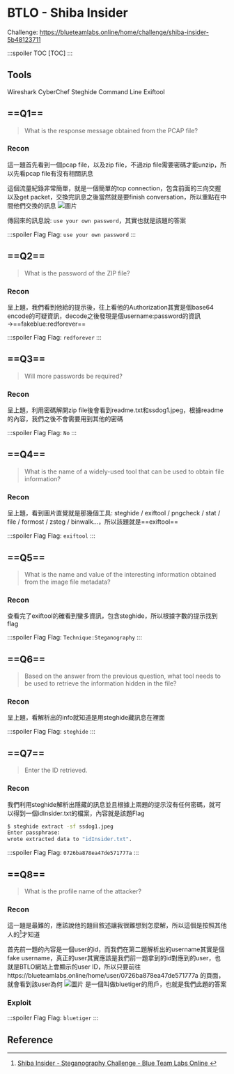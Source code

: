 # BTLO - Shiba Insider
Challenge: https://blueteamlabs.online/home/challenge/shiba-insider-5b48123711

:::spoiler TOC
[TOC]
:::

## Tools
Wireshark
CyberChef
Steghide
Command Line
Exiftool 

## ==Q1==
> What is the response message obtained from the PCAP file?
### Recon
這一題首先看到一個pcap file，以及zip file，不過zip file需要密碼才能unzip，所以先看pcap file有沒有相關訊息

這個流量紀錄非常簡單，就是一個簡單的tcp connection，包含前面的三向交握以及get packet，交換完訊息之後當然就是要finish conversation，所以重點在中間他們交換的訊息
![圖片](https://hackmd.io/_uploads/S1rZCIpPT.png)

傳回來的訊息說: `use your own password`，其實也就是該題的答案

:::spoiler Flag
Flag: `use your own password`
:::
## ==Q2==
> What is the password of the ZIP file?
### Recon
呈上題，我們看到他給的提示後，往上看他的Authorization其實是個base64 encode的可疑資訊，decode之後發現是個username:password的資訊→==fakeblue:redforever==

:::spoiler Flag
Flag: `redforever`
:::
## ==Q3==
> Will more passwords be required?
### Recon
呈上題，利用密碼解開zip file後會看到readme.txt和ssdog1.jpeg，根據readme的內容，我們之後不會需要用到其他的密碼

:::spoiler Flag
Flag: `No`
:::
## ==Q4==
> What is the name of a widely-used tool that can be used to obtain file information?
### Recon
呈上題，看到圖片直覺就是那幾個工具: steghide / exiftool / pngcheck / stat / file / formost / zsteg / binwalk...，所以該題就是==exiftool==

:::spoiler Flag
Flag: `exiftool`
:::
## ==Q5==
> What is the name and value of the interesting information obtained from the image file metadata?
### Recon
查看完了exiftool的確看到蠻多資訊，包含steghide，所以根據字數的提示找到flag

:::spoiler Flag
Flag: `Technique:Steganography`
:::
## ==Q6==
> Based on the answer from the previous question, what tool needs to be used to retrieve the information hidden in the file?
### Recon
呈上題，看解析出的info就知道是用steghide藏訊息在裡面

:::spoiler Flag
Flag: `steghide`
:::
## ==Q7==
> Enter the ID retrieved.
### Recon
我們利用steghide解析出隱藏的訊息並且根據上兩題的提示沒有任何密碼，就可以得到一個idInsider.txt的檔案，內容就是該題Flag
```bash
$ steghide extract -sf ssdog1.jpeg
Enter passphrase:
wrote extracted data to "idInsider.txt".
```

:::spoiler Flag
Flag: `0726ba878ea47de571777a`
:::
## ==Q8==
> What is the profile name of the attacker?
### Recon
這一題是最難的，應該說他的題目敘述讓我很難想到怎麼解，所以這個是按照其他人的[^wp]才知道

首先前一題的內容是一個user的id，而我們在第二題解析出的username其實是個fake username，真正的user其實應該是我們前一題拿到的id對應到的user，也就是BTLO網站上會顯示的user ID，所以只要前往https://blueteamlabs.online/home/user/0726ba878ea47de571777a 的頁面，就會看到該user為何
![圖片](https://hackmd.io/_uploads/BykebvTva.png)
是一個叫做bluetiger的用戶，也就是我們此題的答案
### Exploit
:::spoiler Flag
Flag: `bluetiger`
:::
## Reference
[^wp]:[ Shiba Insider - Steganography Challenge - Blue Team Labs Online ](https://youtu.be/Ij5954djG3o?si=0woTtMAfv36SlHZe)